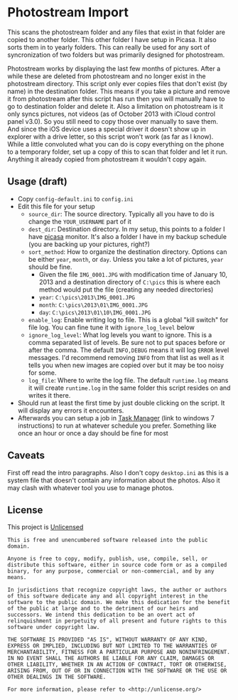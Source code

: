 # Photostream Import

This scans the photostream folder and any files that exist in that folder are copied to another folder. This other folder I have setup in Picasa. It also sorts them in to yearly folders. This can really be used for any sort of syncronization of two folders but was primarily designed for photostream.

Photostream works by displaying the last few months of pictures. After a while these are deleted from photostream and no longer exist in the photostream directory. This script only ever copies files that don't exist (by name) in the destination folder. This means if you take a picture and remove it from photostream after this script has run then you will manually have to go to destination folder and delete it. Also a limitation on photostream is it only syncs pictures, not videos (as of October 2013 with iCloud control panel v3.0). So you still need to copy those over manually to save them. And since the iOS device uses a special driver it doesn't show up in explorer with a drive letter, so this script won't work (as far as I know). While a little convoluted what you can do is copy everything on the phone to a temporary folder, set up a copy of this to scan that folder and let it run. Anything it already copied from photostream it wouldn't copy again.

## Usage (draft)

- Copy `config-default.ini` to `config.ini`
- Edit this file for your setup
    - `source_dir`: The source directory. Typically all you have to do is change the `YOUR_USERNAME` part of it
    - `dest_dir`: Destination directory. In my setup, this points to a folder I have [picasa](http://picasa.google.com/) monitor. It's also a folder I have in my backup schedule (you are backing up your pictures, right?)
    - `sort_method`: How to organize the destination directory. Options can be either `year`, `month`, or `day`. Unless you take a lot of pictures, `year` should be fine.
        - Given the file `IMG_0001.JPG` with modification time of January 10, 2013 and a destination directory of `C:\pics` this is where each method would put the file (creating any needed directories)
        - `year`: `C:\pics\2013\IMG_0001.JPG`
        - `month`: `C:\pics\2013\01\IMG_0001.JPG`
        - `day`: `C:\pics\2013\01\10\IMG_0001.JPG`
    - `enable_log`: Enable writing log to file. This is a global "kill switch" for file log. You can fine tune it with `ignore_log_level` below
    - `ignore_log_level`: What log levels you want to ignore. This is a comma separated list of levels. Be sure not to put spaces before or after the comma. The default `INFO,DEBUG` means it will log `ERROR` level messages. I'd recommend removing `INFO` from that list as well as it tells you when new images are copied over but it may be too noisy for some.
    - `log_file`: Where to write the log file. The default `runtime.log` means it will create `runtime.log` in the same folder this script resides on and writes it there.
- Should run at least the first time by just double clicking on the script. It will display any errors it encounters.
- Afterwards you can setup a job in [Task Manager](http://windows.microsoft.com/en-us/windows7/schedule-a-task) (link to windows 7 instructions) to run at whatever schedule you prefer. Something like once an hour or once a day should be fine for most

## Caveats

First off read the intro paragraphs. Also I don't copy `desktop.ini` as this is a system file that doesn't contain any information about the photos. Also it may clash with whatever tool you use to manage photos.

## License

This project is [Unlicensed](http://unlicense.org/)

    This is free and unencumbered software released into the public domain.

    Anyone is free to copy, modify, publish, use, compile, sell, or
    distribute this software, either in source code form or as a compiled
    binary, for any purpose, commercial or non-commercial, and by any
    means.

    In jurisdictions that recognize copyright laws, the author or authors
    of this software dedicate any and all copyright interest in the
    software to the public domain. We make this dedication for the benefit
    of the public at large and to the detriment of our heirs and
    successors. We intend this dedication to be an overt act of
    relinquishment in perpetuity of all present and future rights to this
    software under copyright law.

    THE SOFTWARE IS PROVIDED "AS IS", WITHOUT WARRANTY OF ANY KIND,
    EXPRESS OR IMPLIED, INCLUDING BUT NOT LIMITED TO THE WARRANTIES OF
    MERCHANTABILITY, FITNESS FOR A PARTICULAR PURPOSE AND NONINFRINGEMENT.
    IN NO EVENT SHALL THE AUTHORS BE LIABLE FOR ANY CLAIM, DAMAGES OR
    OTHER LIABILITY, WHETHER IN AN ACTION OF CONTRACT, TORT OR OTHERWISE,
    ARISING FROM, OUT OF OR IN CONNECTION WITH THE SOFTWARE OR THE USE OR
    OTHER DEALINGS IN THE SOFTWARE.

    For more information, please refer to <http://unlicense.org/>
